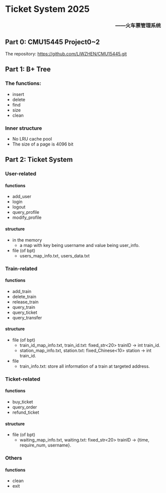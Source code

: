 # Ticket System 2025
### <p align="right"> ——火车票管理系统

## Part 0: CMU15445 Project0~2

The repository: <https://github.com/LiWZHEN/CMU15445.git>

## Part 1: B+ Tree

### The functions:
  - insert
  - delete
  - find
  - size
  - clean

### Inner structure

  - No LRU cache pool
  - The size of a page is 4096 bit

## Part 2: Ticket System

### User-related

#### functions
  - add_user
  - login
  - logout
  - query_profile
  - modify_profile

#### structure
  - in the memory
    - a map with key being username and value being user_info.
  - file (of bpt)
    - users_map_info.txt, users_data.txt

### Train-related

#### functions
  - add_train
  - delete_train
  - release_train
  - query_train
  - query_ticket
  - query_transfer

#### structure
  - file (of bpt)
    - train_id_map_info.txt, train_id.txt: fixed_str<20> trainID -> int train_id.
    - station_map_info.txt, station.txt: fixed_Chinese<10> station -> int train_id.
  - file
    - train_info.txt: store all information of a train at targeted address.

### Ticket-related

#### functions
  - buy_ticket
  - query_order
  - refund_ticket

#### structure
  - file (of bpt)
    - waiting_map_info.txt, waiting.txt: fixed_str<20> trainID -> {time, require_num, username}.

### Others

#### functions
  - clean
  - exit